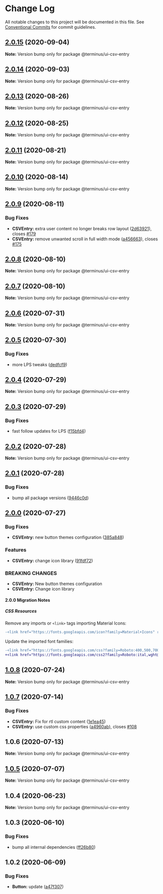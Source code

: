 # Change Log

All notable changes to this project will be documented in this file.
See [Conventional Commits](https://conventionalcommits.org) for commit guidelines.

## [2.0.15](https://github.com/GetTerminus/terminus-oss/compare/@terminus/ui-csv-entry@2.0.14...@terminus/ui-csv-entry@2.0.15) (2020-09-04)

**Note:** Version bump only for package @terminus/ui-csv-entry





## [2.0.14](https://github.com/GetTerminus/terminus-oss/compare/@terminus/ui-csv-entry@2.0.13...@terminus/ui-csv-entry@2.0.14) (2020-09-03)

**Note:** Version bump only for package @terminus/ui-csv-entry





## [2.0.13](https://github.com/GetTerminus/terminus-oss/compare/@terminus/ui-csv-entry@2.0.12...@terminus/ui-csv-entry@2.0.13) (2020-08-26)

**Note:** Version bump only for package @terminus/ui-csv-entry





## [2.0.12](https://github.com/GetTerminus/terminus-oss/compare/@terminus/ui-csv-entry@2.0.11...@terminus/ui-csv-entry@2.0.12) (2020-08-25)

**Note:** Version bump only for package @terminus/ui-csv-entry





## [2.0.11](https://github.com/GetTerminus/terminus-oss/compare/@terminus/ui-csv-entry@2.0.10...@terminus/ui-csv-entry@2.0.11) (2020-08-21)

**Note:** Version bump only for package @terminus/ui-csv-entry





## [2.0.10](https://github.com/GetTerminus/terminus-oss/compare/@terminus/ui-csv-entry@2.0.9...@terminus/ui-csv-entry@2.0.10) (2020-08-14)

**Note:** Version bump only for package @terminus/ui-csv-entry





## [2.0.9](https://github.com/GetTerminus/terminus-oss/compare/@terminus/ui-csv-entry@2.0.8...@terminus/ui-csv-entry@2.0.9) (2020-08-11)

### Bug Fixes

* **CSVEntry:** extra user content no longer breaks row layout ([2d63921](https://github.com/GetTerminus/terminus-oss/commit/2d6392102f8a93318f5bdd067983fab6dc23df33)), closes [#179](https://github.com/GetTerminus/terminus-oss/issues/179)
* **CSVEntry:** remove unwanted scroll in full width mode ([a456663](https://github.com/GetTerminus/terminus-oss/commit/a45666380f1f9154abc63c58409b187b21f230d2)), closes [#175](https://github.com/GetTerminus/terminus-oss/issues/175)

## [2.0.8](https://github.com/GetTerminus/terminus-oss/compare/@terminus/ui-csv-entry@2.0.7...@terminus/ui-csv-entry@2.0.8) (2020-08-10)

**Note:** Version bump only for package @terminus/ui-csv-entry

## [2.0.7](https://github.com/GetTerminus/terminus-oss/compare/@terminus/ui-csv-entry@2.0.6...@terminus/ui-csv-entry@2.0.7) (2020-08-10)

**Note:** Version bump only for package @terminus/ui-csv-entry

## [2.0.6](https://github.com/GetTerminus/terminus-oss/compare/@terminus/ui-csv-entry@2.0.5...@terminus/ui-csv-entry@2.0.6) (2020-07-31)

**Note:** Version bump only for package @terminus/ui-csv-entry

## [2.0.5](https://github.com/GetTerminus/terminus-oss/compare/@terminus/ui-csv-entry@2.0.4...@terminus/ui-csv-entry@2.0.5) (2020-07-30)

### Bug Fixes

* more LPS tweaks ([dedfcf9](https://github.com/GetTerminus/terminus-oss/commit/dedfcf947e3bcd33041b388ccab9bcc5bf273f51))

## [2.0.4](https://github.com/GetTerminus/terminus-oss/compare/@terminus/ui-csv-entry@2.0.3...@terminus/ui-csv-entry@2.0.4) (2020-07-29)

**Note:** Version bump only for package @terminus/ui-csv-entry

## [2.0.3](https://github.com/GetTerminus/terminus-oss/compare/@terminus/ui-csv-entry@2.0.2...@terminus/ui-csv-entry@2.0.3) (2020-07-29)

### Bug Fixes

* fast follow updates for LPS ([f15bfd4](https://github.com/GetTerminus/terminus-oss/commit/f15bfd4fa088da2fea76e9964c664bad8844e740))

## [2.0.2](https://github.com/GetTerminus/terminus-oss/compare/@terminus/ui-csv-entry@2.0.1...@terminus/ui-csv-entry@2.0.2) (2020-07-28)

**Note:** Version bump only for package @terminus/ui-csv-entry

## [2.0.1](https://github.com/GetTerminus/terminus-oss/compare/@terminus/ui-csv-entry@2.0.0...@terminus/ui-csv-entry@2.0.1) (2020-07-28)

### Bug Fixes

* bump all package versions ([9446c0d](https://github.com/GetTerminus/terminus-oss/commit/9446c0d5cde3bd693cfba7cabbfd2db443a47b00))

## [2.0.0](https://github.com/GetTerminus/terminus-oss/compare/@terminus/ui-csv-entry@1.0.8...@terminus/ui-csv-entry@2.0.0) (2020-07-27)

### Bug Fixes

* **CSVEntry:** new button themes configuration ([385a848](https://github.com/GetTerminus/terminus-oss/commit/385a848c53cd226b8c54f90c0377b83f7a64a2b3))

### Features

* **CSVEntry:** change icon library ([91fdf72](https://github.com/GetTerminus/terminus-oss/commit/91fdf721f22fdd7e23d6a9bc52bcf31b38831b34))

### BREAKING CHANGES

* **CSVEntry:** New button themes configuration
* **CSVEntry:** Change icon library

#### 2.0.0 Migration Notes

##### CSS Resources

Remove any imports or `<link>` tags importing Material Icons:

```diff
-<link href="https://fonts.googleapis.com/icon?family=Material+Icons" rel="stylesheet">
```

Update the imported font families:

```diff
-<link href="https://fonts.googleapis.com/css?family=Roboto:400,500,700" rel="stylesheet">
+<link href="https://fonts.googleapis.com/css2?family=Roboto:ital,wght@0,400;0,500;0,700;1,400&display=swap" rel="stylesheet">
```

## [1.0.8](https://github.com/GetTerminus/terminus-oss/compare/@terminus/ui-csv-entry@1.0.7...@terminus/ui-csv-entry@1.0.8) (2020-07-24)

**Note:** Version bump only for package @terminus/ui-csv-entry

## [1.0.7](https://github.com/GetTerminus/terminus-oss/compare/@terminus/ui-csv-entry@1.0.6...@terminus/ui-csv-entry@1.0.7) (2020-07-14)

### Bug Fixes

* **CSVEntry:** Fix for rtl custom content ([1e1ea45](https://github.com/GetTerminus/terminus-oss/commit/1e1ea45b8d02a0bae559b158a7f48814bdaf35a3))
* **CSVEntry:** use custom css properties ([a4960ab](https://github.com/GetTerminus/terminus-oss/commit/a4960abdc7bdf0c30a024d8d9394ed23386d4d1b)), closes [#108](https://github.com/GetTerminus/terminus-oss/issues/108)

## 1.0.6 (2020-07-13)

**Note:** Version bump only for package @terminus/ui-csv-entry

## [1.0.5](https://github.com/GetTerminus/terminus-oss/compare/@terminus/ui-csv-entry@1.0.4...@terminus/ui-csv-entry@1.0.5) (2020-07-07)

**Note:** Version bump only for package @terminus/ui-csv-entry

## 1.0.4 (2020-06-23)

**Note:** Version bump only for package @terminus/ui-csv-entry

## 1.0.3 (2020-06-10)

### Bug Fixes

* bump all internal dependencies ([ff26b80](https://github.com/GetTerminus/terminus-oss/commit/ff26b806bb599401f006996be5b567a378e68ef3))

## 1.0.2 (2020-06-09)

### Bug Fixes

* **Button:** update ([a47f307](https://github.com/GetTerminus/terminus-oss/commit/a47f30757b9216d6ee76788c117e76eacf5289e5))

